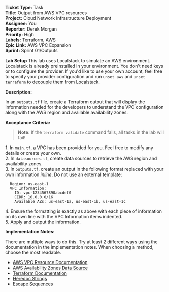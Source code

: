 **Ticket Type:** Task  
**Title:** Output from AWS VPC resources  
**Project:** Cloud Network Infrastructure Deployment  
**Assignee:** You  
**Reporter:** Derek Morgan  
**Priority:** High  
**Labels:** Terraform, AWS  
**Epic Link:** AWS VPC Expansion  
**Sprint:** Sprint 01/Outputs

**Lab Setup**
This lab uses Localstack to simulate an AWS environment. Localstack is already preinstalled in your environment. You don't need keys or to configure the provider. If you'd like to use your own account, feel free to specify your provider configuration and run `unset aws` and `unset terraform` to decouple them from Localstack.

**Description:**

In an `outputs.tf` file, create a Terraform output that will display the information needed for the developers to understand the VPC configuration along with the AWS region and available availability zones.

**Acceptance Criteria:**

> **Note:** If the `terraform validate` command fails, all tasks in the lab will fail!

1\. In `main.tf`, a VPC has been provided for you. Feel free to modify any details or create your own.  
2\. In `datasources.tf`, create data sources to retrieve the AWS region and availability zones.   
3\. In `outputs.tf`, create an output in the following format replaced with your own information *inline*. Do not use an external template:

```
  Region: us-east-1
  VPC Information: 
    ID: vpc-1234567890abcdef0
    CIDR: 10.0.0.0/16
    Available AZs: us-east-1a, us-east-1b, us-east-1c

```

4\. Ensure the formatting is exactly as above with each piece of information on its own line with the VPC Information items indented.   
5\. Apply and output the information. 

**Implementation Notes:**

There are multiple ways to do this. Try at least 2 different ways using the documentation in the implementation notes. When choosing a method, choose the most readable. 

- <a href="https://registry.terraform.io/providers/hashicorp/aws/latest/docs/resources/vpc" target="_blank">AWS VPC Resource Documentation</a>  
- <a href="https://registry.terraform.io/providers/hashicorp/aws/latest/docs/data-sources/availability_zones" target="_blank">AWS Availability Zones Data Source</a>  
- <a href="https://developer.hashicorp.com/terraform/language/values/outputs" target="_blank">Terraform Documentation</a>  
- <a href="https://developer.hashicorp.com/terraform/language/expressions/strings#heredoc-strings" target="_blank">Heredoc Strings</a>  
- <a href="https://developer.hashicorp.com/terraform/language/expressions/strings#escape-sequences" target="_blank">Escape Sequences</a>
